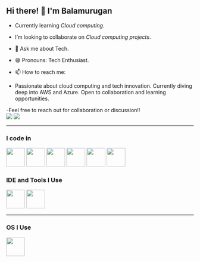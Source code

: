 ## Hi there! 👋 I'm Balamurugan

- Currently learning *Cloud computing*.
- I’m looking to collaborate on *Cloud computing projects*.
- 💬 Ask me about Tech.
- 😄 Pronouns: Tech Enthusiast.
- 📫 How to reach me: 

- Passionate about cloud computing and tech innovation. Currently diving deep into AWS and Azure. Open to collaboration and learning opportunities.

-Feel free to reach out for collaboration or discussion!!
<br>[<img src="https://img.shields.io/badge/LinkedIn-0077B5?style=for-the-badge&logo=linkedin&logoColor=white" />](https://www.linkedin.com/in/balamurugan-sakthivel-443080294)
[<img src="https://img.shields.io/badge/Instagram-0077B5?style=for-the-badge&logo=instagram&logoColor=pink" >](https://www.instagram.com/.infini..freak..bms.?utm_source=qr&igsh=NjQxOWR1ZWUxbmhv)

---


### I code in
<img height="50" width="50" src="https://img.icons8.com/color/48/000000/python.png" /> <img height="50" width="50" src="https://img.icons8.com/color/48/000000/c-programming.png" /> <img height="50" width="50" src="https://img.icons8.com/color/48/000000/html-5.png" />
<img height="50" width="50" src="https://img.icons8.com/color/48/c-plus-plus-logo.png" />
<img height="50" width="50" src="https://img.icons8.com/color/48/css3.png"/>
<img height="50" width="50" src="https://img.icons8.com/external-flaticons-lineal-color-flat-icons/64/external-sql-web-hosting-flaticons-lineal-color-flat-icons.png"/>

### IDE and Tools I Use
<img height="50" width="50" src="https://img.icons8.com/color/48/000000/visual-studio-code-2019.png"/> <img height="50" width="50" src="https://img.icons8.com/color/48/000000/pycharm.png"/>


---
### OS I Use
 <img height="50" width="50" src="https://img.icons8.com/fluency/48/windows-11.png" />
